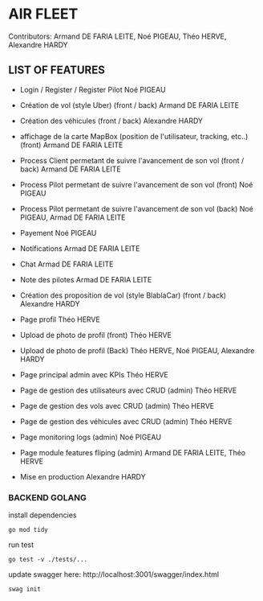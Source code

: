 # AIR FLEET
Contributors: Armand DE FARIA LEITE, Noé PIGEAU, Théo HERVE, Alexandre HARDY

## LIST OF FEATURES
- Login / Register / Register Pilot
  Noé PIGEAU

- Création de vol (style Uber) (front / back)
  Armand DE FARIA LEITE

- Création des véhicules (front / back)
  Alexandre HARDY

- affichage de la carte MapBox (position de l'utilisateur, tracking, etc..) (front)
  Armand DE FARIA LEITE

- Process Client permetant de suivre l'avancement de son vol (front / back)
  Armand DE FARIA LEITE

- Process Pilot permetant de suivre l'avancement de son vol (front)
  Noé PIGEAU

- Process Pilot permetant de suivre l'avancement de son vol (back)
  Noé PIGEAU, Armad DE FARIA LEITE

- Payement
  Noé PIGEAU

- Notifications
  Armad DE FARIA LEITE

- Chat
  Armad DE FARIA LEITE

- Note des pilotes
  Armad DE FARIA LEITE

- Création des proposition de vol (style BlablaCar) (front / back)
  Alexandre HARDY

- Page profil
  Théo HERVE

- Upload de photo de profil (front)
  Théo HERVE

- Upload de photo de profil (Back)
  Théo HERVE, Noé PIGEAU, Alexandre HARDY

- Page principal admin avec KPIs
  Théo HERVE

- Page de gestion des utilisateurs avec CRUD (admin)
  Théo HERVE

- Page de gestion des vols avec CRUD (admin)
  Théo HERVE

- Page de gestion des véhicules avec CRUD (admin)
  Théo HERVE

- Page monitoring logs (admin)
  Noé PIGEAU

- Page module features fliping (admin)
  Armand DE FARIA LEITE, Théo HERVE

- Mise en production
  Alexandre HARDY


### BACKEND GOLANG

install dependencies
```
go mod tidy
```

run test
```
go test -v ./tests/...
```

update swagger here: http://localhost:3001/swagger/index.html
```
swag init
```